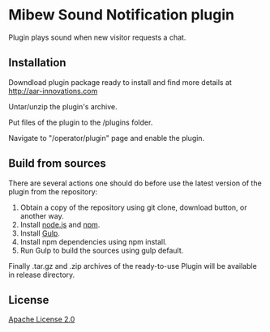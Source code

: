 # Mibew Sound Notification plugin

Plugin plays sound when new visitor requests a chat. 

<h2>Installation</h2>

Downdload plugin package ready to install and find more details at <a href="http://aar-innovations.com">http://aar-innovations.com</a>

Untar/unzip the plugin's archive.

Put files of the plugin to the <Mibew root>/plugins folder.

Navigate to "<Mibew Base URL>/operator/plugin" page and enable the plugin.


<h2>Build from sources</h2>

There are several actions one should do before use the latest version of the plugin from the repository:
<ol>
<li>Obtain a copy of the repository using git clone, download button, or another way.</li>
<li>Install <a href="http://nodejs.org/">node.js</a> and <a href="https://www.npmjs.org/">npm</a>.</li>
<li>Install <a href="http://gulpjs.com/">Gulp</a>.</li>
<li>Install npm dependencies using npm install.</li>
<li>Run Gulp to build the sources using gulp default.</li>
</ol>
Finally .tar.gz and .zip archives of the ready-to-use Plugin will be available in release directory.

<h2>License</h2>
<a href="http://www.apache.org/licenses/LICENSE-2.0.html">Apache License 2.0</a>
